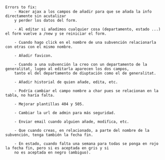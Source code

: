 
    Errors to fix:
        - Hacer ajax a los campos de añadir para que se añada la info directamente sin acutalizar
        y perder los datos del form.

        - Al editar si añadimos cualquier cosa (departamento, estado ...) el form vuelve a /new y se reiniciar el form.

        - Cuando hago click en el nombre de una subvención relacionarla con otras con el mismo nombre.

        - Añadir favicon.

        - Cuando a una subvención la creo con un departamento de la generalitat, lugeo al editarla aparecen los dos campos,
        tanto el del departamento de diuptación como el de generalitat.

        - Añadir historial de quien añade, edita, etc.

        - Podría cambiar el campo nombre a char pues se relacionan en la tabla, no haría falta.

        - Mejorar plantillas 404 y 505.

        - Cambiar la url de admin para más seguridad.

        - Enviar email cuando alguien añade, modifica, etc.

        - Que cuando creas, en relacionado, a parte del nombre de la subvención, tenga también la fecha fin.

        - En estado, cuando falta una semana para todas se ponga en rojo la fecha fin, pero si es aceptada en gris y si
        no es aceptada en negro (ambiguo).
